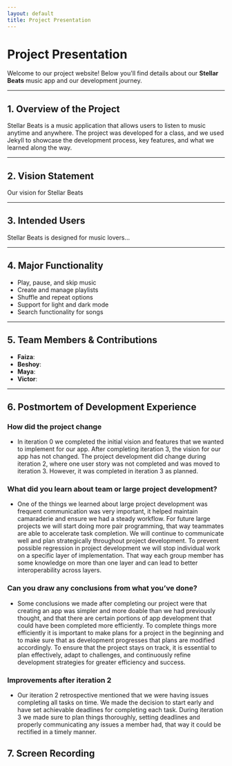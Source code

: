 ```yaml
---
layout: default
title: Project Presentation
---
```


# Project Presentation

Welcome to our project website! Below you'll find details about our **Stellar Beats** music app and our development
journey.

---

## 1. Overview of the Project

Stellar Beats is a music application that allows users to listen to music anytime and anywhere. The project was
developed for a class, and we used Jekyll to showcase the development process, key features, and what we learned along
the way.

---

## 2. Vision Statement

Our vision for Stellar Beats

---

## 3. Intended Users

Stellar Beats is designed for music lovers...

---

## 4. Major Functionality

- Play, pause, and skip music
- Create and manage playlists
- Shuffle and repeat options
- Support for light and dark mode
- Search functionality for songs

---

## 5. Team Members & Contributions

- **Faiza**:
- **Beshoy**:
- **Maya**:
- **Victor**:

---

## 6. Postmortem of Development Experience

### How did the project change
- In iteration 0 we completed the initial vision and features that we wanted to implement for our app. After completing iteration 3, the vision for our app has not changed. The project development did change during iteration 2, where one user story was not completed and was moved to iteration 3. However, it was completed in iteration 3 as planned.



### What did you learn about team or large project development?
-  One of the things we learned about large project development was frequent communication was very important, it helped maintain camaraderie and ensure we had a steady workflow. For future large projects we will start doing more pair programming, that way teammates are able to accelerate task completion. We will continue to communicate well and plan strategically throughout project development. To prevent possible regression in project development we will stop individual work on a specific layer of implementation. That way each group member has some knowledge on more than one layer and can lead to better interoperability across layers. 

### Can you draw any conclusions from what you’ve done?

- Some conclusions we made after completing our project were that creating an app was simpler and more doable than we had previously thought, and that there are certain portions of app development that could have been completed more efficiently. To complete things more efficiently it is important to make plans for a project in the beginning and to make sure that as development progresses that plans are modified accordingly. To ensure that the project stays on track, it is essential to plan effectively, adapt to challenges, and continuously refine development strategies for greater efficiency and success.

### Improvements after iteration 2
 - Our iteration 2 retrospective mentioned that we were having issues completing all tasks on time. We made the decision to start early and have set achievable deadlines for completing each task. During iteration 3 we made sure to plan things thoroughly, setting deadlines and properly communicating any issues a member had, that way it could be rectified in a timely manner. 

## 7. Screen Recording





